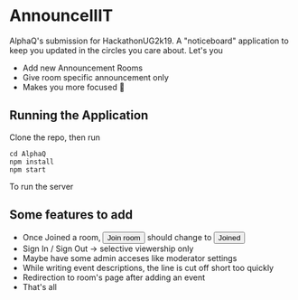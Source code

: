 # AnnounceIIIT

AlphaQ's submission for HackathonUG2k19. A "noticeboard" application to keep you updated in the circles you care about.
Let's you

- Add new Announcement Rooms
- Give room specific announcement only
- Makes you more focused 🙇

## Running the Application

Clone the repo, then run

```
cd AlphaQ
npm install
npm start
```

To run the server

## Some features to add

- Once Joined a room, <button>Join room</button> should change to <button>Joined</button>
- Sign In / Sign Out -> selective viewership only
- Maybe have some admin acceses like moderator settings
- While writing event descriptions, the line is cut off short too quickly
- Redirection to room's page after adding an event
- That's all
